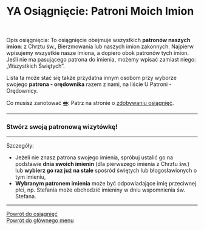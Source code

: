 # <span class="status status-list"><span class="status status-list">YA</span> Osiągnięcie: Patroni Moich Imion</span>
<br />

<span class="status status-title">Opis osiągnięcia:</span> To osiągnięcie obejmuje wszystkich **patronów naszych imion**: z Chrztu św., Bierzmowania lub naszych imion zakonnych. Najpierw wpisujemy wszystkie nasze imiona, a dopiero obok patronów tych imion. Jeśli nie ma pasującego patrona do imienia, możemy wpisać zamiast niego: „Wszystkich Świętych”.

Lista ta może stać się także przydatna innym osobom przy wyborze swojego **patrona - orędownika** razem z nami, na liście <span class="status status-list"><span class="status status-red">U</span> Patroni - Orędownicy</span>.
<br />

<span class="status status-title">Co musisz zanotować [🖶](wszystkie_materialy_do_pobrania.md#osiagniecie-patroni-moich-imion):</span> Patrz na stronie o [zdobywaniu osiągnięć](jak_zdobywac_osiagniecia.md).
<br />

---
### <div class="colored centered">Stwórz swoją patronową wizytówkę!</div>

---
<span class="status status-title">Szczegóły:</span>
- Jeżeli nie znasz patrona swojego imienia, spróbuj ustalić go na podstawie **dnia swoich imienin** (dla pierwszego imienia z Chrztu św.) lub **wybierz go raz już na stałe** spośród świętych lub błogosławionych o tym imieniu,
- **Wybranym patronem imienia** może być odpowiadające imię przeciwnej płci, np. Stefania może obchodzić imieniny w dniu wspomnienia św. Stefana.

---
[Powrót do osiągnięć](jak_zdobywac_osiagniecia.md)  
[Powrót do głównego menu](index.md)
